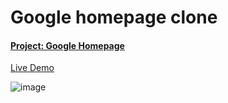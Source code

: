 # Google homepage clone

#### [Project: Google Homepage](https://www.theodinproject.com/lessons/html-css)

[Live Demo](https://chxtio.github.io/The-Odin-Project/google-homepage/)

![image](https://user-images.githubusercontent.com/33184844/99482917-f108ca00-2911-11eb-9654-c408c35e4f64.png)